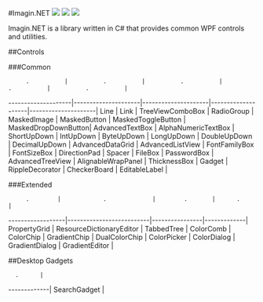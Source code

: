 ﻿#Imagin.NET ![](https://img.shields.io/badge/style-2.2-blue.svg?style=flat&label=version) ![](https://img.shields.io/badge/style-stable-green.svg?style=flat&label=build) ![](https://img.shields.io/badge/style-4.6-red.svg?style=flat&label=.NET)

Imagin.NET is a library written in C# that provides common WPF controls and utilities.

##Controls

###Common

         .          |          .          |          .          |         .          |          .          |
--------------------|---------------------|---------------------|--------------------|---------------------|
Line                | Link                | TreeViewComboBox    | RadioGroup         | MaskedImage         |
MaskedButton        | MaskedToggleButton  | MaskedDropDownButton| AdvancedTextBox    | AlphaNumericTextBox |
ShortUpDown         | IntUpDown           | ByteUpDown          | LongUpDown         | DoubleUpDown        |
DecimalUpDown       | AdvancedDataGrid    | AdvancedListView    | FontFamilyBox      | FontSizeBox         |
DirectionPad        | Spacer              | FileBox             | PasswordBox        | AdvancedTreeView    |
AlignableWrapPanel  | ThicknessBox        | Gadget              | RippleDecorator    | CheckerBoard        |
EditableLabel       |

###Extended

         .        |            .             |        .       |      .      |
------------------|--------------------------|----------------|-------------|
PropertyGrid      | ResourceDictionaryEditor | TabbedTree     | ColorComb   |
ColorChip         | GradientChip             | DualColorChip  | ColorPicker |
ColorDialog       | GradientDialog           | GradientEditor |

##Desktop Gadgets

      .      |
-------------|
SearchGadget |